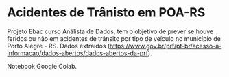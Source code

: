 # Acidentes de Trânisto em POA-RS

Projeto Ebac curso Análista de Dados, tem o objetivo de prever se houve feridos ou não em acidentes de trânsito por tipo de veículo no município de Porto Alegre - RS. 
Dados extraídos (https://www.gov.br/prf/pt-br/acesso-a-informacao/dados-abertos/dados-abertos-da-prf).

Notebook Google Colab.


